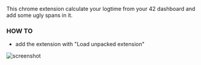 This chrome extension calculate your logtime from your 42 dashboard and add some ugly spans in it.

### HOW TO
* add the extension with "Load unpacked extension"

![screenshot](https://github.com/ndudnicz/42_LOGTIME_CHROME_EXTENSION/screen.png "screenshot")
